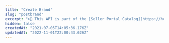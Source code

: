 ```yaml
---
title: "Create Brand"
slug: "postbrand"
excerpt: ">📘 This API is part of the [Seller Portal Catalog](https://help.vtex.com/en/tutorial/how-the-seller-portal-catalog-works--7pMB6YOt6YQDQQbzFB4Pxp). This functionality is in the Beta stage and can be discontinued at any moment at VTEX's discretion. VTEX will not be responsible for any instabilities caused by its use or discontinuity. If you have any questions, please contact [our Support Center](https://support.vtex.com/hc/en-us/requests). \r\n\r\n Creates a new brand.\r\n\r\n## Request body example\r\n\r\n```json\r\n{\r\n  \"name\": \"Zwilling\",\r\n  \"isActive\": true\r\n}\r\n```\r\n\r\n## Response body example\r\n\r\n```json\r\n{\r\n  \"id\": \"20\",\r\n  \"name\": \"Zwilling\",\r\n  \"isActive\": true,\r\n  \"createdAt\": \"2021-05-17T15:20:36.077253+00:00\",\r\n  \"updatedAt\": \"2021-01-18T14:41:45.696488+00:00\"\r\n}\r\n```"
hidden: false
createdAt: "2021-07-05T14:05:36.176Z"
updatedAt: "2022-11-01T22:00:43.626Z"
---
```

